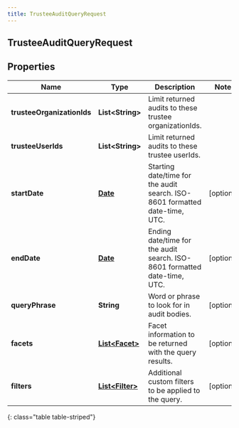 ```yaml
---
title: TrusteeAuditQueryRequest
---
```


## TrusteeAuditQueryRequest

## Properties

| Name                       | Type                                                     | Description                                                                 | Notes      |
| -------------------------- | -------------------------------------------------------- | --------------------------------------------------------------------------- | ---------- |
| **trusteeOrganizationIds** | <!----><!---->**List&lt;String&gt;**<!---->              | Limit returned audits to these trustee organizationIds.                     |            |
| **trusteeUserIds**         | <!----><!---->**List&lt;String&gt;**<!---->              | Limit returned audits to these trustee userIds.                             |            |
| **startDate**              | <!----><!---->[**Date**](Date.md)<!---->                 | Starting date/time for the audit search. ISO-8601 formatted date-time, UTC. | [optional] |
| **endDate**                | <!----><!---->[**Date**](Date.md)<!---->                 | Ending date/time for the audit search. ISO-8601 formatted date-time, UTC.   | [optional] |
| **queryPhrase**            | <!----><!---->**String**<!---->                          | Word or phrase to look for in audit bodies.                                 | [optional] |
| **facets**                 | <!----><!---->[**List&lt;Facet&gt;**](Facet.md)<!---->   | Facet information to be returned with the query results.                    | [optional] |
| **filters**                | <!----><!---->[**List&lt;Filter&gt;**](Filter.md)<!----> | Additional custom filters to be applied to the query.                       | [optional] |

{: class="table table-striped"}
